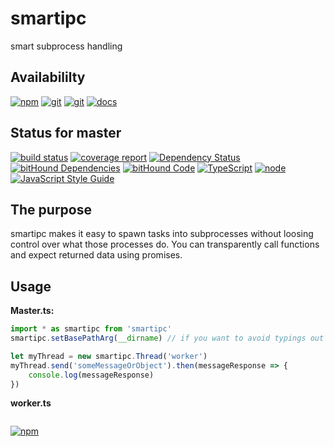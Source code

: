 # smartipc
smart subprocess handling

## Availabililty
[![npm](https://push.rocks/assets/repo-button-npm.svg)](https://www.npmjs.com/package/smartipc)
[![git](https://push.rocks/assets/repo-button-git.svg)](https://gitlab.com/pushrocks/smartipc)
[![git](https://push.rocks/assets/repo-button-mirror.svg)](https://github.com/pushrocks/smartipc)
[![docs](https://push.rocks/assets/repo-button-docs.svg)](https://pushrocks.gitlab.io/smartipc/)

## Status for master
[![build status](https://gitlab.com/pushrocks/smartipc/badges/master/build.svg)](https://gitlab.com/pushrocks/smartipc/commits/master)
[![coverage report](https://gitlab.com/pushrocks/smartipc/badges/master/coverage.svg)](https://gitlab.com/pushrocks/smartipc/commits/master)
[![Dependency Status](https://david-dm.org/pushrocks/smartipc.svg)](https://david-dm.org/pushrocks/smartipc)
[![bitHound Dependencies](https://www.bithound.io/github/pushrocks/smartipc/badges/dependencies.svg)](https://www.bithound.io/github/pushrocks/smartipc/master/dependencies/npm)
[![bitHound Code](https://www.bithound.io/github/pushrocks/smartipc/badges/code.svg)](https://www.bithound.io/github/pushrocks/smartipc)
[![TypeScript](https://img.shields.io/badge/TypeScript-2.x-blue.svg)](https://nodejs.org/dist/latest-v6.x/docs/api/)
[![node](https://img.shields.io/badge/node->=%206.x.x-blue.svg)](https://nodejs.org/dist/latest-v6.x/docs/api/)
[![JavaScript Style Guide](https://img.shields.io/badge/code%20style-standard-brightgreen.svg)](http://standardjs.com/)

## The purpose
smartipc makes it easy to spawn tasks into subprocesses without loosing control over what those processes do.
You can transparently call functions and expect returned data using promises.

## Usage

**Master.ts:**

```javascript
import * as smartipc from 'smartipc'
smartipc.setBasePathArg(__dirname) // if you want to avoid typings out full paths every time

let myThread = new smartipc.Thread('worker')
myThread.send('someMessageOrObject').then(messageResponse => {
    console.log(messageResponse)
})
```

**worker.ts**

```javascript

```
[![npm](https://push.rocks/assets/repo-header.svg)](https://push.rocks)

